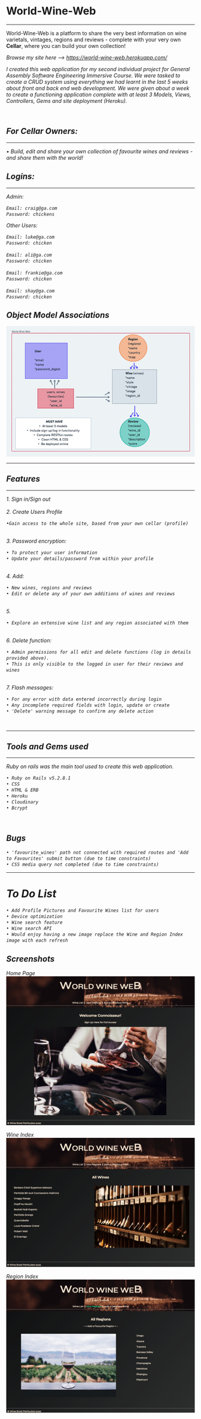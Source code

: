 
<h1> World-Wine-Web </h1>
<hr>
World-Wine-Web is a platform to share the very best information on wine varietals, vintages, regions and reviews - complete with your very own <strong>Cellar</strong>, where you can build your own collection!

<em>Browse my site here --> https://world-wine-web.herokuapp.com/

I created this web application for my second individual project for General Assembly Software Engineering Immersive Course. We were tasked to create a CRUD system using everything we had learnt in the last 5 weeks about front and back end web development. We were given about a week to create a functioning application complete with at least 3 Models, Views, Controllers, Gems and site deployment (Heroku).

<br>

## For Cellar Owners:
<hr>
• Build, edit and share your own collection of favourite wines and reviews - and share them with the world!

<br>

## Logins:
<hr>


Admin:

    Email: craig@ga.com
    Password: chickens

Other Users:

    Email: luke@ga.com
    Password: chicken

    Email: ali@ga.com
    Password: chicken

    Email: frankie@ga.com
    Password: chicken

    Email: shay@ga.com
    Password: chicken

## Object Model Associations

![Wireframe](/app/assets/images/wireframe.png)
<hr>

## Features
<hr>
1. Sign in/Sign out
<br><br>
2. Create Users Profile

    •Gain access to the whole site, based from your own cellar (profile)

<br>
3. Password encryption:

    • To protect your user information
    • Update your details/password from within your profile

<br>
4. Add:

    • New wines, regions and reviews 
    • Edit or delete any of your own additions of wines and reviews
<br>
5. 
    
    • Explore an extensive wine list and any region associated with them
<br>
6. Delete function:

    • Admin permissions for all edit and delete functions (log in details provided above).
    • This is only visible to the logged in user for their reviews and wines
<br>
7. Flash messages:

    • For any error with data entered incorrectly during login
    • Any incomplete required fields with login, update or create
    • 'Delete' warning message to confirm any delete action

<br>
<hr>


## Tools and Gems used
<hr>
Ruby on rails was the main tool used to create this web application. <br>

    • Ruby on Rails v5.2.8.1
    • CSS
    • HTML & ERB
    • Heroku
    • Cloudinary
    • Bcrypt

<br>


## Bugs

    • 'favourite_wines' path not connected with required routes and 'Add to Favourites' submit button (due to time constraints)
    • CSS media query not completed (due to time constraints) 
<hr>

# To Do List

    • Add Profile Pictures and Favourite Wines list for users
    • Device optimization
    • Wine search feature
    • Wine search API 
    • Would enjoy having a new image replace the Wine and Region Index image with each refresh 

## Screenshots

Home Page
![Wireframe](/app/assets/images/homepage.png)
<br>

Wine Index
![Wireframe](/app/assets/images/winelist.png)
<br>

Region Index
![Wireframe](/app/assets/images/regionsindex.png)
<br>












